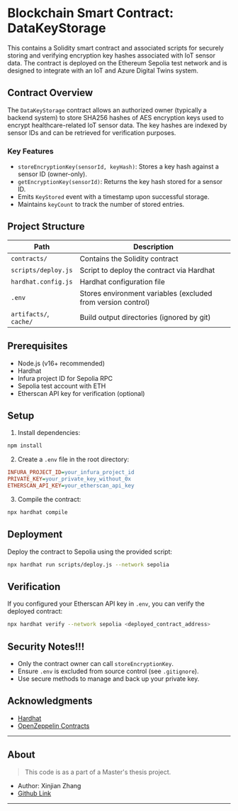 # Blockchain Smart Contract: DataKeyStorage

This contains a Solidity smart contract and associated scripts for securely storing and verifying encryption key hashes associated with IoT sensor data. The contract is deployed on the Ethereum Sepolia test network and is designed to integrate with an IoT and Azure Digital Twins system.

## Contract Overview

The `DataKeyStorage` contract allows an authorized owner (typically a backend system) to store SHA256 hashes of AES encryption keys used to encrypt healthcare-related IoT sensor data. The key hashes are indexed by sensor IDs and can be retrieved for verification purposes.

### Key Features

- `storeEncryptionKey(sensorId, keyHash)`: Stores a key hash against a sensor ID (owner-only).
- `getEncryptionKey(sensorId)`: Returns the key hash stored for a sensor ID.
- Emits `KeyStored` event with a timestamp upon successful storage.
- Maintains `keyCount` to track the number of stored entries.

## Project Structure

| Path                   | Description                            |
|------------------------|----------------------------------------|
| `contracts/`           | Contains the Solidity contract         |
| `scripts/deploy.js`    | Script to deploy the contract via Hardhat |
| `hardhat.config.js`    | Hardhat configuration file             |
| `.env`                 | Stores environment variables (excluded from version control) |
| `artifacts/`, `cache/` | Build output directories (ignored by git) |

## Prerequisites

- Node.js (v16+ recommended)
- Hardhat
- Infura project ID for Sepolia RPC
- Sepolia test account with ETH
- Etherscan API key for verification (optional)

## Setup

1. Install dependencies:

```bash
npm install
```

2. Create a `.env` file in the root directory:

```ini
INFURA_PROJECT_ID=your_infura_project_id
PRIVATE_KEY=your_private_key_without_0x
ETHERSCAN_API_KEY=your_etherscan_api_key
```

3. Compile the contract:

```bash
npx hardhat compile
```

## Deployment

Deploy the contract to Sepolia using the provided script:

```bash
npx hardhat run scripts/deploy.js --network sepolia
```

## Verification

If you configured your Etherscan API key in `.env`, you can verify the deployed contract:

```bash
npx hardhat verify --network sepolia <deployed_contract_address>
```

## Security Notes!!!

- Only the contract owner can call `storeEncryptionKey`.
- Ensure `.env` is excluded from source control (see `.gitignore`).
- Use secure methods to manage and back up your private key.

## Acknowledgments

- [Hardhat](https://hardhat.org/)
- [OpenZeppelin Contracts](https://github.com/OpenZeppelin/openzeppelin-contracts)

---

## About

> This code is as a part of a Master's thesis project.

- Author: Xinjian Zhang
- [Github Link](https://github.com/Xinjian-Zhang)

---
